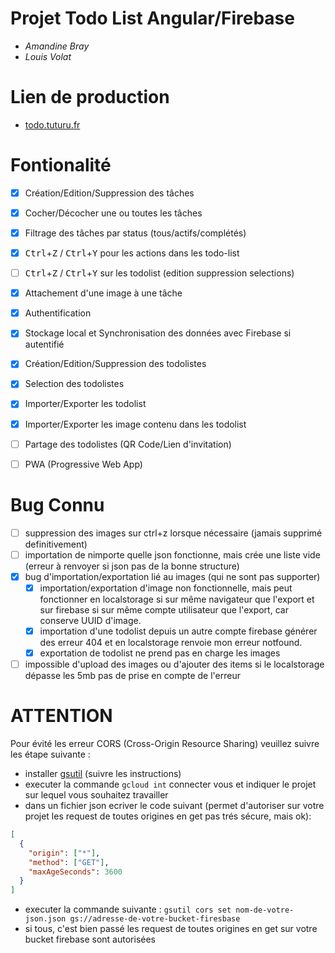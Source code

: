 # Projet Todo List Angular/Firebase
- *Amandine Bray*
- *Louis Volat*

# Lien de production
- [todo.tuturu.fr](https://todo.tuturu.fr/)

# Fontionalité
- [x] Création/Edition/Suppression des tâches
- [x] Cocher/Décocher une ou toutes les tâches
- [x] Filtrage des tâches par status (tous/actifs/complétés)
- [x] <kbd>Ctrl</kbd>+<kbd>Z</kbd> / <kbd>Ctrl</kbd>+<kbd>Y</kbd> pour les actions dans les todo-list
- [ ] <kbd>Ctrl</kbd>+<kbd>Z</kbd> / <kbd>Ctrl</kbd>+<kbd>Y</kbd> sur les todolist (edition suppression selections)
- [x] Attachement d'une image à une tâche
- [x] Authentification
- [x] Stockage local et Synchronisation des données avec Firebase si autentifié
- [x] Création/Edition/Suppression des todolistes
- [x] Selection des todolistes
- [x] Importer/Exporter les todolist
- [x] Importer/Exporter les image contenu dans les todolist
- [ ] Partage des todolistes (QR Code/Lien d'invitation)
- [ ] PWA (Progressive Web App)


# Bug Connu
- [ ] suppression des images sur ctrl+z lorsque nécessaire (jamais supprimé definitivement)
- [ ] importation de nimporte quelle json fonctionne, mais crée une liste vide (erreur à renvoyer si json pas de la bonne structure)
- [x] bug d'importation/exportation lié au images (qui ne sont pas supporter)
  - [x] importation/exportation d'image non fonctionnelle, mais peut fonctionner en localstorage si sur même navigateur que l'export et sur firebase si sur même compte utilisateur que l'export, car conserve UUID d'image.
  - [x] importation d'une todolist depuis un autre compte firebase générer des erreur 404 et en localstorage renvoie mon erreur notfound.
  - [x] exportation de todolist ne prend pas en charge les images
- [ ] impossible d'upload des images ou d'ajouter des items si le localstorage dépasse les 5mb pas de prise en compte de l'erreur

# ATTENTION
Pour évité les erreur CORS (Cross-Origin Resource Sharing) veuillez suivre les étape suivante :
- installer [gsutil](https://cloud.google.com/storage/docs/gsutil_install#install) (suivre les instructions)
- executer la commande `gcloud int` connecter vous et indiquer le projet sur lequel vous souhaitez travailler
- dans un fichier json ecriver le code suivant (permet d'autoriser sur votre projet les request de toutes origines en get pas trés sécure, mais ok):
```json
[
  {
    "origin": ["*"],
    "method": ["GET"],
    "maxAgeSeconds": 3600
  }
]
```
- executer la commande suivante : `gsutil cors set nom-de-votre-json.json gs://adresse-de-votre-bucket-firesbase`
- si tous, c'est bien passé les request de toutes origines en get sur votre bucket firebase sont autorisées
